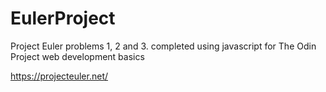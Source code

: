 # EulerProject
Project Euler problems 1, 2 and 3.
completed using javascript for The Odin Project web development basics

https://projecteuler.net/
